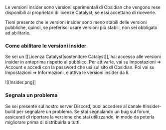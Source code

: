 Le versioni insider sono versioni sperimentali di Obsidian che vengono rese disponibili ai proprietari di licenze Catalyst, se essi accettano di riceverle.

Tieni presente che le versioni insider sono meno stabili delle versioni pubbliche, quindi, se preferisci usare versioni più stabili, non sei obbligato ad abilitarle.

### Come abilitare le versioni insider

Se sei un [[Licenza Catalyst|sostenitore Catalyst]], hai accesso alle versioni insider in anteprima rispetto al pubblico. Per attivarle, vai su Impostazioni => Account e accedi con la password che usi sul sito di Obsidian. Poi vai su Impostazioni => Informazioni, e attiva le versioni insider da lì.

![[Insider.png]]

### Segnala un problema

Se sei presente sul nostro server Discord, puoi accedere al canale #insider-build per segnalare un problema. Se stai segnalando un bug sul forum, assicurati di riportare la versione che stai utilizzando, in modo da poterla migliorare prima di distribuirla a tutti.